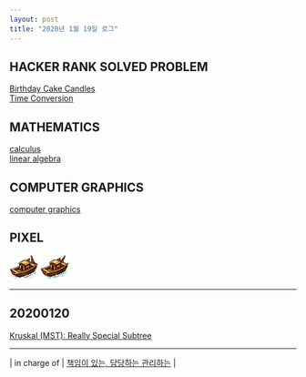 ```yaml
---
layout: post
title: "2020년 1월 19일 로그"
---
```


## HACKER RANK SOLVED PROBLEM

[Birthday Cake Candles](https://www.hackerrank.com/challenges/birthday-cake-candles/problem)<br />
[Time Conversion](https://www.hackerrank.com/challenges/time-conversion/problem)<br />

## MATHEMATICS

[calculus](/assets/images/math/calculus.pdf)<br />
[linear algebra](/assets/images/math/LinearAlgebra.pdf)<br />

## COMPUTER GRAPHICS

[computer graphics](/assets/images/math/ComputerGraphics.pdf)<br />

## PIXEL

![ship stop 1](/assets/images/suho/ship.stop.1.bmp)
![ship stop 2](/assets/images/suho/ship.stop.2.bmp)

---

## 20200120

[Kruskal (MST): Really Special Subtree](https://www.hackerrank.com/challenges/kruskalmstrsub/problem)

---

| in charge of | [책임이 있는, 담당하는 관리하는](https://dic.daum.net/search.do?q=in%20charge%20of) |
